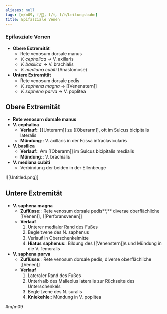 ```yaml
---
aliases: null
tags: [m/m09, f/🧴, f/💀, f/💀/Leitungsbahn]
title: Epifasziale Venen
---
```

### Epifasziale Venen
- **Obere Extremität**
	- Rete venosum dorsale manus
	- *V. cephalica* → V. axillaris
	- *V. basilica* → V. brachialis
	- *V. mediana cubiti* (Anastomose)
- **Untere Extremität**
	- Rete venosum dorsale pedis
	- *V. saphena magna* → [[Venenstern]]
	- *V. saphene parva* → V. poplitea

## Obere Extremität

- **Rete venosum dorsale manus**
- **V. cephalica**
    - **Verlauf**:: [[Unterarm]] zu [[Oberarm]], oft im Sulcus bicipitalis lateralis
    - **Mündung**:: V. axillaris in der Fossa infraclavicularis
- **V. basilica**
    - **Verlauf**:: Am [[Oberarm]] im Sulcus bicipitalis medialis
    - **Mündung**:: V. brachialis
- **V. mediana cubiti**
    - Verbindung der beiden in der Ellenbeuge

![[Untitled.png]]

## Untere Extremität

- **V. saphena magna**
    - **Zuflüsse**:: Rete venosum dorsale pedis**,** diverse oberflächliche [[Venen]], [[Perforansvenen]]
    - **Verlauf**
        1. Unterer medialer Rand des Fußes
        2. Begleitvene des N. saphenus
        3. Verlauf in Oberschenkelmitte
        4. **Hiatus saphenus**:: Bildung des [[Venenstern]]s und Mündung in die V. femoralis
- **V. saphena parva**
    - **Zuflüsse**:: Rete venosum dorsale pedis, diverse oberflächliche [[Venen]]
    - **Verlauf**
        1. Lateraler Rand des Fußes
        2. Unterhalb des Malleolus lateralis zur Rückseite des Unterschenkels
        3. Begleitvene des N. suralis
        4. **Kniekehle**:: Mündung in V. poplitea

#m/m09